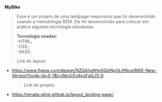 **MyBike**

> Esse é um projeto de uma landpage responsivo que foi desenvolvido usando a metodologia BEM.
> Ele foi desenvolvido para colocar em prática algumas tecnologia estudadas.
>
> **Tecnologia usadas:**</br>
-HTML;</br>
-CSS;</br>
-SASS;</br>

>  Link do layout:
- https://www.figma.com/design/NZQAIydtHo5QkINyGLHNcq/BIKE-New-Version?node-id=0-1&t=i9eUcEv6xxFqGJ1I-0
  > Link do projeto:
- https://renata-aline.github.io/layout_landing-page/

